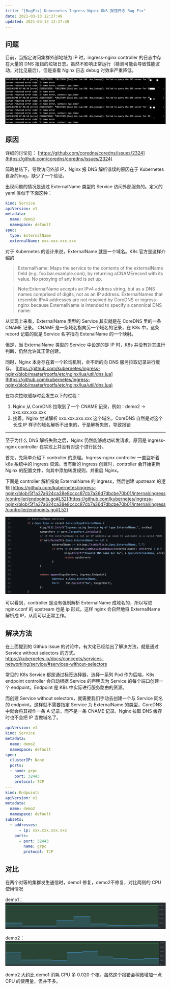 ```yaml
---
title: "[BugFix] Kubernetes Ingress Nginx DNS 报错日志 Bug Fix"
date: 2021-03-13 12:27:49
updated: 2021-03-13 12:27:49
---
```

## 问题
目前，当指定访问集群外部地址为 IP 时，ingress-nginx controller 的日志中存在大量的 DNS 报错的垃圾日志。虽然不影响正常运行（猜测可能会导致性能波动，对比见最后），但是查看 Nginx 日志 debug 时效率严重降低。

![](/asset/ingress-nginx-bug-fix/error.png)

## 原因
详细的讨论见：
[https://github.com/coredns/coredns/issues/2324](https://github.com/coredns/coredns/issues/2324)

简略总结下，导致访问外部 IP，Nginx 报 DNS 解析错误的原因在于 Kubernetes 自身的bug，缺少了一个验证。

出现问题的情况是通过 ExternalName 类型的 Service 访问外部服务的。定义的 yaml 类似于下面这种：
```yaml
kind: Service
apiVersion: v1
metadata:
  name: demo2
  namespace: default
spec:
  type: ExternalName
  externalName: xxx.xxx.xxx.xxx
```
对于 Kubernetes 的设计来说，ExternalName 就是一个域名。K8s 官方是这样介绍的 

> ExternalName: Maps the service to the contents of the externalName field (e.g. foo.bar.example.com), by returning aCNAMErecord with its value. No proxying of any kind is set up.

> Note:ExternalName accepts an IPv4 address string, but as a DNS names comprised of digits, not as an IP address. ExternalNames that resemble IPv4 addresses are not resolved by CoreDNS or ingress-nginx because ExternalName is intended to specify a canonical DNS name.

从实现上来看，ExternalName 类型的 Service 其实就是在 CoreDNS 里的一条 CNAME 记录。 CNAME 是一条域名指向另一个域名的记录，在 K8s 中，这条 record 记载的就是 Service 名字指向 ExtenalName 的一个映射。

但是，当 ExternalName 类型的 Service 中设定的是 IP 时，K8s 并没有对其进行判断，仍然允许其正常创建。

同时，Nginx 本身存在着一个轮询机制，会不断的向 DNS 服务拉取记录进行缓存。
[https://github.com/kubernetes/ingress-nginx/blob/master/rootfs/etc/nginx/lua/util/dns.lua](https://github.com/kubernetes/ingress-nginx/blob/master/rootfs/etc/nginx/lua/util/dns.lua)

在每次拉取缓存时会发生以下的过程：
1. Nginx 从 CoreDNS 拉取到了一个 CNAME 记录，例如：demo2 -> xxx.xxx.xxx.xxx
2. 接着，Nginx 尝试解析 xxx.xxx.xxx.xxx 这个域名，CoreDNS 自然是对这个长成 IP 样子的域名解析不出来的，于是解析失败，导致报错

------

至于为什么 DNS 解析失败之后，Nginx 仍然能够成功转发请求，原因是 ingress-nginx controller 在实现上并没有对这个进行区分。

首先，先简单介绍下 controller 的原理。Ingress-nginx controller 一直监听着 k8s 系统中的 ingress 资源。当有新的 ingress 创建时，controller 会开始更新 Nginx 的配置文件，向其中添加转发规则，并重启 Nginx。

下面是 controller 解析指向 ExternalName 的 ingress，然后创建 upstream 的逻辑
[https://github.com/kubernetes/ingress-nginx/blob/5f1a37a624ca38e8cccc87cb7a36d7dbcbe70b01/internal/ingress/controller/endpoints.go#L52](https://github.com/kubernetes/ingress-nginx/blob/5f1a37a624ca38e8cccc87cb7a36d7dbcbe70b01/internal/ingress/controller/endpoints.go#L52)

![](/asset/ingress-nginx-bug-fix/nginx-code.png)

可以看到，controller 是没有强制解析 ExternalName 成域名的，所以写进 nginx.conf 的 upstream 也是 ip 形式，这样 nginx 会自然地将 ExternalName 解析成 IP，从而可以正常工作。

## 解决方法
在上面提到的 Github Issue 的讨论中，有大佬已经给出了解决方法，就是通过 Service without selectors 的方式。
https://kubernetes.io/docs/concepts/services-networking/service/#services-without-selectors

常见的 K8s Service 都是通过标签选择器，选择一系列 Pod 作为后端，K8s endpoint controller 会自动根据 Service 的声明去为 Service 的每个端口创建一个 endpoint。Endpoint 是 K8s 中实际进行服务路由的资源。

而创建 Service without selectors，就需要我们手动去创建一个与 Service 同名的 endpoint。这样就不需要指定 Service 为 ExternalName 的类型，CoreDNS 中就会将其视作一条 A 记录，而不是一条 CNAME 记录。Nginx 拉取 DNS 缓存时也不会把 IP 当做域名了。
```yaml
apiVersion: v1
kind: Service
metadata:
  name: demo2
  namespace: default
spec:
  clusterIP: None
  ports:
  - name: grpc
    port: 32443
    protocol: TCP
---
kind: Endpoints
apiVersion: v1
metadata:
  name: demo2
  namespace: default
subsets:
  - addresses:
      - ip: xxx.xxx.xxx.xxx
    ports:
      - port: 32443
        name: grpc
        protocol: TCP
```

## 对比
在两个对等的集群发生通信时，demo1 修复，demo2不修复，对比两侧的 CPU 使用情况

demo1：
![](/asset/ingress-nginx-bug-fix/demo1.png)

demo2：
![](/asset/ingress-nginx-bug-fix/demo2.png)

demo2 大约比 demo1 消耗 CPU 多 0.020 个核。虽然这个报错会稍微增加一点 CPU 的使用量，但并不多。

